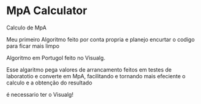 # MpA Calculator
 Calculo de MpA
 
 Meu primeiro Algoritmo feito por conta propria e planejo encurtar o codigo para ficar mais limpo

 Algoritmo em Portugol feito no Visualg.
 
 Esse algaritmo pega valores de arrancamento feitos em testes de laboratotio e converte em MpA, facilitando e tornando mais efeciente o calculo e a obtenção do resultado

 é necessario ter o Visualg!





